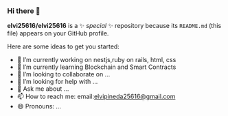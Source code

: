 ### Hi there 👋


**elvi25616/elvi25616** is a ✨ _special_ ✨ repository because its `README.md` (this file) appears on your GitHub profile.

Here are some ideas to get you started:

- 🔭 I’m currently working on nestjs,ruby on rails, html, css
- 🌱 I’m currently learning Blockchain and Smart Contracts
- 👯 I’m looking to collaborate on ...
- 🤔 I’m looking for help with ...
- 💬 Ask me about ...
- 📫 How to reach me: email:elvipineda25616@gmail.com
- 😄 Pronouns: ...


